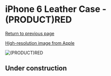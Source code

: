# iPhone 6 Leather Case - (PRODUCT)RED

[Return to previous page](/iphone_6)

[High-resolution image from Apple](https://store.storeimages.cdn-apple.com/8756/as-images.apple.com/is/MGR82?wid=4500&hei=4500&fmt=png)

<div style="width: 512px"><img src="/almost_uncompressed/MGR82.webp" alt="(PRODUCT)RED"></div>

## Under construction
